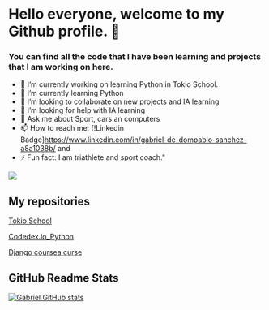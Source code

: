 # Hello everyone, welcome to my Github profile. 👋

### You can find all the code that I have been learning and projects that I am working on here.

- 🔭 I’m currently working on learning Python in Tokio School.
- 🌱 I’m currently learning Python
- 👯 I’m looking to collaborate on new projects and IA learning
- 🤔 I’m looking for help with IA learning
- 💬 Ask me about Sport, cars an computers
- 📫 How to reach me: [!Linkedin Badge]https://www.linkedin.com/in/gabriel-de-dompablo-sanchez-a8a1038b/ and
- ⚡ Fun fact: I am triathlete and sport coach."

![](https://blogthinkbig.com/wp-content/uploads/sites/4/2022/11/MicrosoftTeams-image-9.jpg)

## My repositories

[Tokio School](https://github.com/wannabetri/Tokio_School_Ejercicios)

[Codedex.io_Python](https://github.com/wannabetri/Codedex.io_Python)

[Django coursea curse](https://github.com/wannabetri/django_projects)

## GitHub Readme Stats

[![Gabriel GitHub stats](https://github-readme-stats.vercel.app/api?username=wannabetri)](https://github.com/wannabetri/github-readme-stats)
